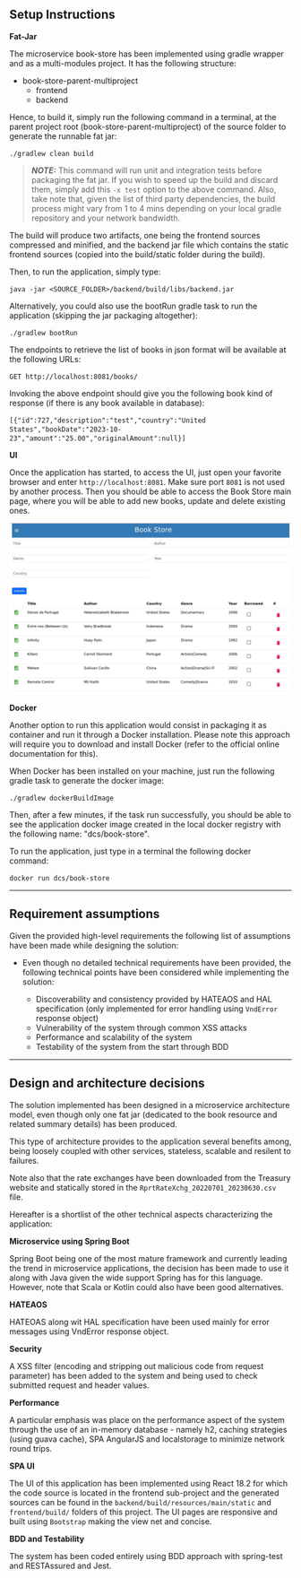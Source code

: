 Setup Instructions
--

**Fat-Jar**

The microservice book-store has been implemented using gradle wrapper and as a multi-modules project. It has the following structure:

- book-store-parent-multiproject
  - frontend
  - backend

Hence, to build it, simply run the following command in a terminal, at the parent project root (book-store-parent-multiproject) of the source folder to generate the runnable fat jar:

```
./gradlew clean build
```

> **_NOTE:_**  This command will run unit and integration tests before packaging
the fat jar. If you wish to speed up the build and discard them,
simply add this `-x test` option to the above command. Also, take note that,
given the list of third party dependencies, the build process might vary from
1 to 4 mins depending on your local gradle repository and your network bandwidth.

The build will produce two artifacts, one being the frontend sources compressed and minified, and the backend jar file
which contains the static frontend sources (copied into the build/static folder during the build).

Then, to run the application, simply type:

```
java -jar <SOURCE_FOLDER>/backend/build/libs/backend.jar
```

Alternatively, you could also use the bootRun gradle task to run the application (skipping the jar packaging altogether):

```
./gradlew bootRun
```

The endpoints to retrieve the list of books in json format will be available at the following URLs:

```
GET http://localhost:8081/books/
```

Invoking the above endpoint should give you the following book kind of response (if there is any book available in database):
```
[{"id":727,"description":"test","country":"United States","bookDate":"2023-10-23","amount":"25.00","originalAmount":null}]
```

**UI**

Once the application has started, to access the UI, just open your favorite browser and enter `http://localhost:8081`. Make sure port `8081`
is not used by another process. Then you should be able to access the Book Store main page, where you will be able to add new books, update and delete existing ones.

<img title="Book Store Page" alt="Alt text" src="./book-store-page.png">

**Docker**


Another option to run this application would consist in packaging it as container
and run it through a Docker installation. Please note this approach will require you
to download and install Docker (refer to the official online documentation for this).

When Docker has been installed on your machine, just run the following gradle task
to generate the docker image:

```
./gradlew dockerBuildImage
```

Then, after a few minutes, if the task run successfully, you should be able to see the application docker image
created in the local docker registry with the following name: "dcs/book-store".

To run the application, just type in a terminal the following docker command:

```
docker run dcs/book-store
```


***


Requirement assumptions
--

Given the provided high-level requirements the following list of assumptions have been made while designing the solution:

- Even though no detailed technical requirements have been provided, the following technical points have been
considered while implementing the solution:

    - Discoverability and consistency provided by HATEAOS and HAL specification
    (only implemented for error handling using `VndError` response object)
    - Vulnerability of the system through common XSS attacks
    - Performance and scalability of the system
    - Testability of the system from the start through BDD

***

Design and architecture decisions
--

The solution implemented has been designed in a microservice architecture model,
even though only one fat jar (dedicated to the book resource and related summary details) has been produced.

This type of architecture provides to the application several benefits among, being loosely coupled
with other services, stateless, scalable and resilent to failures.

Note also that the rate exchanges have been downloaded from the Treasury website and statically stored in the `RprtRateXchg_20220701_20230630.csv` file. 

Hereafter is a shortlist of the other technical aspects characterizing the application:

**Microservice using Spring Boot**

Spring Boot being one of the most mature framework and currently leading the trend in microservice applications,
the decision has been made to use it along with Java given the wide support Spring has for this language.
However, note that Scala or Kotlin could also have been good alternatives.

**HATEAOS**

HATEOAS along wit HAL specification have been used mainly for error messages using VndError response object.

**Security**

A XSS filter (encoding and stripping out malicious code from request parameter) has been added to the system
and being used to check submitted request and header values.

**Performance**

A particular emphasis was place on the performance aspect of the system through
the use of an in-memory database - namely h2, caching strategies (using guava cache), SPA AngularJS and localstorage
to minimize network round trips.

**SPA UI**

The UI of this application has been implemented using React 18.2 for which
the code source is located in the frontend sub-project and the generated sources can be found in the `backend/build/resources/main/static` and `frontend/build/` folders of this project. The UI
pages are responsive and built using `Bootstrap` making the view net and concise.

**BDD and Testability**

The system has been coded entirely using BDD approach with spring-test and RESTAssured and Jest.
